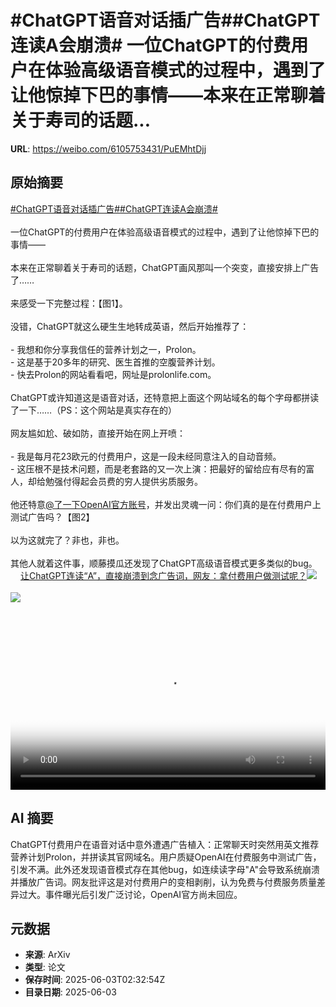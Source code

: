 # #ChatGPT语音对话插广告##ChatGPT连读A会崩溃# 一位ChatGPT的付费用户在体验高级语音模式的过程中，遇到了让他惊掉下巴的事情——本来在正常聊着关于寿司的话题...

**URL**: https://weibo.com/6105753431/PuEMhtDjj

## 原始摘要

<a href="https://m.weibo.cn/search?containerid=231522type%3D1%26t%3D10%26q%3D%23ChatGPT%E8%AF%AD%E9%9F%B3%E5%AF%B9%E8%AF%9D%E6%8F%92%E5%B9%BF%E5%91%8A%23&amp;extparam=%23ChatGPT%E8%AF%AD%E9%9F%B3%E5%AF%B9%E8%AF%9D%E6%8F%92%E5%B9%BF%E5%91%8A%23" data-hide=""><span class="surl-text">#ChatGPT语音对话插广告#</span></a><a href="https://m.weibo.cn/search?containerid=231522type%3D1%26t%3D10%26q%3D%23ChatGPT%E8%BF%9E%E8%AF%BBA%E4%BC%9A%E5%B4%A9%E6%BA%83%23&amp;extparam=%23ChatGPT%E8%BF%9E%E8%AF%BBA%E4%BC%9A%E5%B4%A9%E6%BA%83%23" data-hide=""><span class="surl-text">#ChatGPT连读A会崩溃#</span></a> <br><br>一位ChatGPT的付费用户在体验高级语音模式的过程中，遇到了让他惊掉下巴的事情——<br><br>本来在正常聊着关于寿司的话题，ChatGPT画风那叫一个突变，直接安排上广告了……<br><br>来感受一下完整过程：【图1】。<br><br>没错，ChatGPT就这么硬生生地转成英语，然后开始推荐了：<br><br>- 我想和你分享我信任的营养计划之一，Prolon。<br>- 这是基于20多年的研究、医生首推的空腹营养计划。<br>- 快去Prolon的网站看看吧，网址是prolonlife.com。<br><br>ChatGPT或许知道这是语音对话，还特意把上面这个网站域名的每个字母都拼读了一下……（PS：这个网站是真实存在的）<br><br>网友尴如尬、破如防，直接开始在网上开喷：<br><br>- 我是每月花23欧元的付费用户，这是一段未经同意注入的自动音频。<br>- 这压根不是技术问题，而是老套路的又一次上演：把最好的留给应有尽有的富人，却给勉强付得起会员费的穷人提供劣质服务。<br><br>他还特意<a href="https://weibo.com/n/%E4%BA%86%E4%B8%80%E4%B8%8BOpenAI%E5%AE%98%E6%96%B9%E8%B4%A6%E5%8F%B7">@了一下OpenAI官方账号</a>，并发出灵魂一问：你们真的是在付费用户上测试广告吗？【图2】<br><br>以为这就完了？非也，非也。<br><br>其他人就着这件事，顺藤摸瓜还发现了ChatGPT高级语音模式更多类似的bug。<a href="https://weibo.cn/sinaurl?u=https%3A%2F%2Fmp.weixin.qq.com%2Fs%2F044YgV2GzZeViJzV_v9Idw" data-hide=""><span class="url-icon"><img style="width: 1rem;height: 1rem" src="https://h5.sinaimg.cn/upload/2015/09/25/3/timeline_card_small_web_default.png" referrerpolicy="no-referrer"></span><span class="surl-text">让ChatGPT连读“A”，直接崩溃到念广告词，网友：拿付费用户做测试呢？</span></a><img style="" src="https://tvax1.sinaimg.cn/large/006Fd7o3ly1i20vhh5m1cj30u01hcgm1.jpg" referrerpolicy="no-referrer"><br><br><img style="" src="https://tvax2.sinaimg.cn/large/006Fd7o3gy1i20vgzhoraj30u00rik1z.jpg" referrerpolicy="no-referrer"><br><br><br clear="both"><div style="clear: both"></div><video controls="controls" poster="https://tvax3.sinaimg.cn/orj480/006Fd7o3ly1i20vhggi4wj30u01hcgm1.jpg" style="width: 100%"><source src="https://f.video.weibocdn.com/o0/T3WHkMjllx08oITXm8SY01041200cEuM0E010.mp4?label=mp4_720p&amp;template=720x1280.24.0&amp;ori=0&amp;ps=1CwnkDw1GXwCQx&amp;Expires=1748921543&amp;ssig=qQ5KUw4An6&amp;KID=unistore,video"><source src="https://f.video.weibocdn.com/o0/RaxIrg3tlx08oITWViCc010412007dUV0E010.mp4?label=mp4_hd&amp;template=540x960.24.0&amp;ori=0&amp;ps=1CwnkDw1GXwCQx&amp;Expires=1748921543&amp;ssig=8zpAdZ4udb&amp;KID=unistore,video"><source src="https://f.video.weibocdn.com/o0/IyWlUmj1lx08oITXWQ1a0104120047Qu0E010.mp4?label=mp4_ld&amp;template=360x640.24.0&amp;ori=0&amp;ps=1CwnkDw1GXwCQx&amp;Expires=1748921543&amp;ssig=KGVucqjJIy&amp;KID=unistore,video"><p>视频无法显示，请前往<a href="https://video.weibo.com/show?fid=1034%3A5173065168912412" target="_blank" rel="noopener noreferrer">微博视频</a>观看。</p></video>

## AI 摘要

ChatGPT付费用户在语音对话中意外遭遇广告植入：正常聊天时突然用英文推荐营养计划Prolon，并拼读其官网域名。用户质疑OpenAI在付费服务中测试广告，引发不满。此外还发现语音模式存在其他bug，如连续读字母"A"会导致系统崩溃并播放广告词。网友批评这是对付费用户的变相剥削，认为免费与付费服务质量差异过大。事件曝光后引发广泛讨论，OpenAI官方尚未回应。

## 元数据

- **来源**: ArXiv
- **类型**: 论文
- **保存时间**: 2025-06-03T02:32:54Z
- **目录日期**: 2025-06-03

